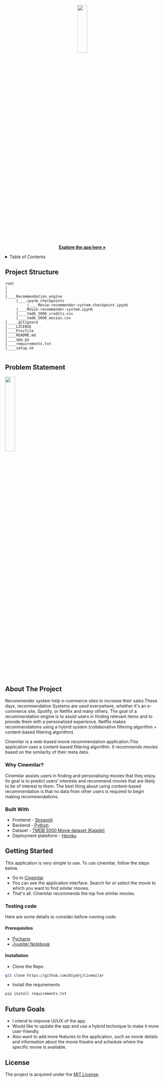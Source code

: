 <p align="center">
<img src="https://user-images.githubusercontent.com/87236107/170822111-b45beb0f-46b9-4eb3-b2ce-f70a23ba5717.png" width=25% height=20%>
    <br />
  <a href="https://cinemilarity.herokuapp.com/"><strong>Explore the app here »</strong></a>
</p>
<details>
  <summary>Table of Contents</summary>
  <ol>
     <li>
      <a href="#project-structure">Project Structure</a>
    </li>
      <li>
      <a href="#problem-statement">Problem Statement</a>
    </li>
    <li>
      <a href="#about-the-project">About The Project</a>
      <ul>
        <li><a href="#why-cinemilar">Why Cinemilar?</a></li>
        <li><a href="#built-with">Built With</a></li>
      </ul>
    </li>
    <li>
      <a href="#getting-started">Getting Started</a>
      <ul>
        <li><a href="#prerequisites">Prerequisites</a></li>
        <li><a href="#installation">Installation</a></li>
      </ul>
    </li>
    <li><a href="#future-goals">Future Goals</a></li>
    <li><a href="#license">License</a></li>
  </ol>
</details>

## Project Structure
```
root
|
|
|____Recommendation_engine
     |___.ipynb_checkpoints
          |____Movie-recommender-system-checkpoint.ipynb
     |____Movie-recommender-system.ipynb
     |____tmdb_5000_credits.csv
     |____tmdb_5000_movies.csv
|____.gitignore
|____LICENSE
|____Procfile
|____README.md
|____app.py
|____requirements.txt
|____setup.sh
                                     
```
## Problem Statement

<img src="https://user-images.githubusercontent.com/87236107/170763467-bb1e9f13-5651-482c-807e-c57c9deb6e42.jpeg" width=25% height=25%>

## About The Project

Recommender system help e-commerce sites to increase their sales.These days, recommendation Systems are used everywhere, whether it's an e-commerce site, Spotify, or Netflix and many others. The goal of a recommendation engine is to assist users in finding relevant items and to provide them with a personalized experience. Netflix makes recommendations using a hybrid system (collaborative filtering algorithm + content-based filtering algorithm).

Cinemilar is a web-based movie recommendation application.This application uses a content-based filtering algorithm. It recommends movies based on the similarity of their meta data.


### Why Cinemilar?

Cinemilar assists users in finding and personalising movies that they enjoy. Its goal is to predict users' interests and recommend movies that are likely to be of interest to them.
The best thing about using content-based recommendation is that no data from other users is required to begin making recommendations.

### Built With
* Frontend - [Streamlit](https://streamlit.io/)
* Backend  - [Python](https://www.python.org/)
* Dataset  - [TMDB 5000 Movie dataset (Kaggle)](https://www.kaggle.com/datasets/tmdb/tmdb-movie-metadata?resource=download)
* Deployment plateform - [Heroku](https://www.heroku.com/)
## Getting Started

This application is very simple to use. To use cinemilar, follow the steps below.

* Go to [Cinemilar](https://cinemilarity.herokuapp.com/)
* You can see the application interface. Search for or select the movie to which you want to find similar movies.
* That's all. Cinemilar recommends the top five similar movies.  

### Testing code

Here are some details to consider before running code.

#### Prerequisites

* [Pycharm](https://www.jetbrains.com/pycharm/)
* [Jyupiter Notebook](https://jupyter.org/)

#### Installation

* Clone the Repo 

```sh 
git clone https://github.com/DiyaVj/Cinemilar
```

* Install the requirements 

```sh 
pip install requirements.txt
```


## Future Goals

* I intend to improve UI/UX of the app.
* Would like to update the app and use a hybrid technique to make it more user-friendly.
* Also want to add more features to the application, such as movie details and information about the movie theatre and schedule where the specific movie is available.

## License

The project is acquired under the [MIT License](https://docs.github.com/en/repositories/managing-your-repositorys-settings-and-features/customizing-your-repository/licensing-a-repository#disclaimer).
